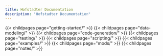 ```yaml
---
title: Hofstadter Documentation
description: "Hofstadter Documentation"
---
```


{{< childpages page="getting-started/" >}}
{{< childpages page="data-modeling/" >}}
{{< childpages page="code-generation/" >}}
{{< childpages page="testing/" >}}
{{< childpages page="scripting/" >}}
{{< childpages page="examples/" >}}
{{< childpages page="mods/" >}}
{{< childpages page="notes/" >}}

